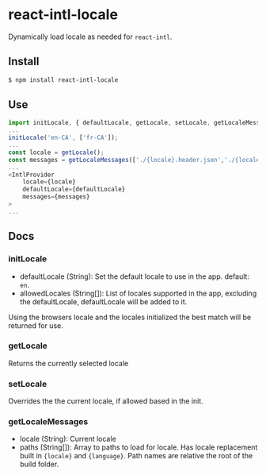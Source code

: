 # react-intl-locale
Dynamically load locale as needed for `react-intl`.


## Install
```bash
$ npm install react-intl-locale
```

## Use
```js
import initLocale, { defaultLocale, getLocale, setLocale, getLocaleMessages } from 'react-intl-locale';
...
initLocale('en-CA', ['fr-CA']);
...
const locale = getLocale();
const messages = getLocaleMessages(['./{locale}.header.json','./{locale}.footer.json']);
...
<IntlProvider
    locale={locale}
    defaultLocale={defaultLocale}
    messages={messages}
>
...
```

## Docs
### initLocale
- defaultLocale (String): Set the default locale to use in the app. default: `en`.
- allowedLocales (String[]): List of locales supported in the app, excluding the defaultLocale, defaultLocale will be added to it.

Using the browsers locale and the locales initialized the best match will be returned for use.

### getLocale
Returns the currently selected locale

### setLocale
Overrides the the current locale, if allowed based in the init.

### getLocaleMessages
- locale (String): Current locale
- paths (String[]): Array to paths to load for locale. Has locale replacement built in `{locale}` and `{language}`. Path names are relative the root of the build folder.
